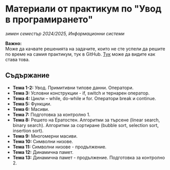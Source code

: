 # Материали от практикум по "Увод в програмирането"
*зимен семестър 2024/2025, Информационни системи*

**Важно:** </br>
Може да качвате решенията на задачите, които не сте успели да решите по време на самия практикум, тук в GitHub. [Тук](github_tasks_forking.md) може да видите как става това.
</br>

## Съдържание

- **Тема 1-2:** Увод. Примитивни типове данни. Оператори.
- **Тема 3:** Условни конструкции - if, switch и тернарен оператор.
- **Тема 4:** Цикли – while, do-while и for. Оператори break и continue.
- **Тема 5:** Функции.
- **Тема 6:** Масиви.
- **Тема 7:** Подготовка за контролно 1.
- **Тема 8:** Решето на Ератостен. Алгоритми за търсене (linear search, binary search). Алгоритми за сортиране (bubble sort, selection sort, insertion sort).
- **Тема 9:** Многомерни масиви.
- **Тема 10:** Символни низове.
- **Тема 11:** Символни низове - продължение.
- **Тема 12:** Динамична памет.
- **Тема 13:** Динамична памет - продължение. Подготовка за контролно 2.
